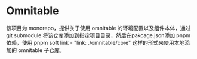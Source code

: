 # Omnitable

该项目为 monorepo，提供关于使用 omnitable 的环境配置以及组件本体，通过 git submodule 将该仓库添加到指定项目目录，然后在pakcage.json添加 pnpm 依赖，使用 pnpm soft link - "link: ./omnitable/core" 这样的形式来使用本地添加的 omnitable 子仓库。